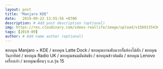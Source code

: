 ```yaml
---
layout: post
title: "Manjaro KDE"
date:   2019-09-22 13:55:56 +0700
description: # Add post description (optional)
img: https://res.cloudinary.com/sdees-reallife/image/upload/v1569135436/Screenshot_20190922_135445.png # Add image post (optional)
tags: [2019-09]
author: # Add name author (optional)
---
```

ขอบคุณ Manjaro + KDE / ขอบคุณ Latte Dock / ขอบคุณบานพับฉากกั้นห้องไม้สัก / ขอบคุณวันอาทิตย์ / ขอบคุณ Radio UK / ขอบคุณขนมมันต้มขิง / ขอบคุณข้าวต้มมัด / ขอบคุณ Lenovo เครื่องเก่า / ขอบคุณเพื่อนๆ บ.ด.รุ่น 15 

<i class="fa fa-child" style="color:plum"></i>
